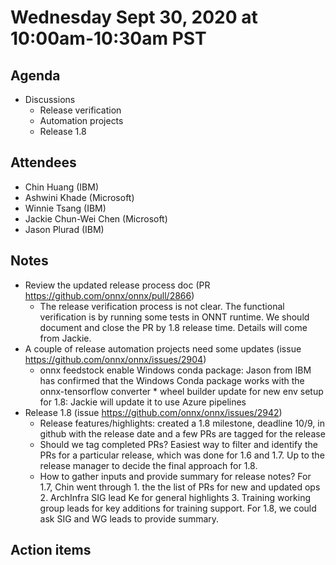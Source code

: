 <!--- SPDX-License-Identifier: Apache-2.0 -->

# Wednesday Sept 30, 2020 at 10:00am-10:30am PST

## Agenda
* Discussions
    * Release verification
    * Automation projects
    * Release 1.8

## Attendees
* Chin Huang (IBM)
* Ashwini Khade (Microsoft)
* Winnie Tsang (IBM)
* Jackie Chun-Wei Chen (Microsoft)
* Jason Plurad (IBM)

## Notes
* Review the updated release process doc (PR https://github.com/onnx/onnx/pull/2866)
  * The release verification process is not clear. The functional verification is by running some tests in ONNT runtime. We should document and close the PR by 1.8 release time. Details will come from Jackie.
* A couple of release automation projects need some updates (issue https://github.com/onnx/onnx/issues/2904)
  * onnx feedstock enable Windows conda package: Jason from IBM has confirmed that the Windows Conda package works with the onnx-tensorflow converter  * wheel builder update for new env setup for 1.8: Jackie will update it to use Azure pipelines
* Release 1.8 (issue https://github.com/onnx/onnx/issues/2942)
  * Release features/highlights: created a 1.8 milestone, deadline 10/9, in github with the release date and a few PRs are tagged for the release
  * Should we tag completed PRs? Easiest way to filter and identify the PRs for a particular release, which was done for 1.6 and 1.7. Up to the release manager to decide the final approach for 1.8.
  * How to gather inputs and provide summary for release notes? For 1.7, Chin went through 1. the the list of PRs for new and updated ops 2. ArchInfra SIG lead Ke for general highlights 3. Training working group leads for key additions for training support. For 1.8, we could ask SIG and WG leads to provide summary.

## Action items
